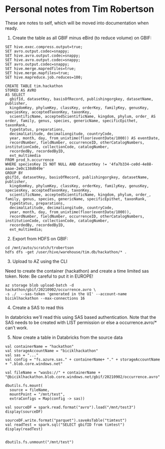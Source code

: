 # Personal notes from Tim Robertson

These are notes to self, which will be moved into documentation when ready.


1. Create the table as all GBIF minus eBird (to reduce volume) on GBIF:

```
SET hive.exec.compress.output=true; 
SET avro.output.codec=snappy;
SET hive.avro.output.codec=snappy;
SET hive.avro.output.codec=snappy;
SET avro.output.codec=snappy;
SET hive.merge.mapredfiles=true;
SET hive.merge.mapfiles=true;
SET hive.mapreduce.job.reduces=100;
 
CREATE TABLE tim.hackathon 
STORED AS AVRO
AS SELECT
  gbifId, datasetKey, basisOfRecord, publishingorgkey, datasetName, publisher,
  kingdomKey, phylumKey, classKey, orderKey, familyKey, genusKey, speciesKey, acceptedTaxonKey, taxonKey,
  scientificName, acceptedScientificName, kingdom, phylum, order_ AS order, family, genus, species, genericName, specificEpithet, taxonRank,
  typeStatus, preparations,
  decimalLatitude, decimalLongitude, countryCode,
  year, month, day, from_unixtime(floor(eventDate/1000)) AS eventDate,
  recordNumber, fieldNumber, occurrenceID, otherCatalogNumbers, institutionCode, collectionCode, catalogNumber,
  recordedBy, recordedByID,
  ext_multimedia
FROM prod_h.occurrence
WHERE speciesKey IS NOT NULL AND datasetKey != '4fa7b334-ce0d-4e88-aaae-2e0c138d049e'
GROUP BY 
gbifId, datasetKey, basisOfRecord, publishingorgkey, datasetName, publisher,
  kingdomKey, phylumKey, classKey, orderKey, familyKey, genusKey, speciesKey, acceptedTaxonKey, taxonKey,
  scientificName, acceptedScientificName, kingdom, phylum, order_, family, genus, species, genericName, specificEpithet, taxonRank,
  typeStatus, preparations,
  decimalLatitude, decimalLongitude, countryCode,
  year, month, day, from_unixtime(floor(eventDate/1000)),
  recordNumber, fieldNumber, occurrenceID, otherCatalogNumbers, institutionCode, collectionCode, catalogNumber,
  recordedBy, recordedByID,
  ext_multimedia;
```


2. Export from HDFS on GBIF:

```
cd /mnt/auto/scratch/trobertson
hdfs dfs -get /user/hive/warehouse/tim.db/hackathon/* .
```

3. Upload to AZ using the CLI

Need to create the container (hackathon) and create a time limited sas token.
Note: Be careful to put it in EUROPE!

```
az storage blob upload-batch -d hackathon/gbif/20210902/occurrence.avro \
-s ./  --sas-token 'generated in the UI' --account-name biciklhackathon --max-connections 16
```

4. Create a SAS to read this

In databricks we'll read this using SAS based authentication. Note that the SAS needs to be created with LIST permission or else a occurrence.avro/* can't work.

5. Now create a table in Databricks from the source data

```
val containerName = "hackathon"
val storageAccountName = "biciklhackathon"
val sas = "..." 
val config = "fs.azure.sas." + containerName+ "." + storageAccountName + ".blob.core.windows.net"

val fileName = "wasbs://" + containerName + "@biciklhackathon.blob.core.windows.net/gbif/20210902/occurrence.avro"

dbutils.fs.mount(
  source = fileName,
  mountPoint = "/mnt/test",
  extraConfigs = Map(config -> sas))

val sourceDF = spark.read.format("avro").load("/mnt/test3")
display(sourceDF)

sourceDF.write.format("parquet").saveAsTable("timtest")
val readTest = spark.sql("SELECT gbifID from timtest")
display(readTest)


dbutils.fs.unmount("/mnt/test")
```